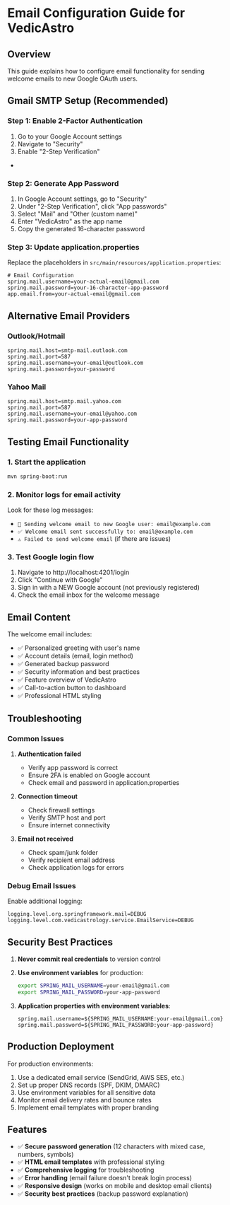 # Email Configuration Guide for VedicAstro

## Overview
This guide explains how to configure email functionality for sending welcome emails to new Google OAuth users.

## Gmail SMTP Setup (Recommended)

### Step 1: Enable 2-Factor Authentication
1. Go to your Google Account settings
2. Navigate to "Security" 
3. Enable "2-Step Verification"
+
### Step 2: Generate App Password
1. In Google Account settings, go to "Security"
2. Under "2-Step Verification", click "App passwords"
3. Select "Mail" and "Other (custom name)"
4. Enter "VedicAstro" as the app name
5. Copy the generated 16-character password

### Step 3: Update application.properties
Replace the placeholders in `src/main/resources/application.properties`:

```properties
# Email Configuration
spring.mail.username=your-actual-email@gmail.com
spring.mail.password=your-16-character-app-password
app.email.from=your-actual-email@gmail.com
```

## Alternative Email Providers

### Outlook/Hotmail
```properties
spring.mail.host=smtp-mail.outlook.com
spring.mail.port=587
spring.mail.username=your-email@outlook.com
spring.mail.password=your-password
```

### Yahoo Mail
```properties
spring.mail.host=smtp.mail.yahoo.com
spring.mail.port=587
spring.mail.username=your-email@yahoo.com
spring.mail.password=your-app-password
```

## Testing Email Functionality

### 1. Start the application
```bash
mvn spring-boot:run
```

### 2. Monitor logs for email activity
Look for these log messages:
- `📧 Sending welcome email to new Google user: email@example.com`
- `✅ Welcome email sent successfully to: email@example.com`
- `⚠️ Failed to send welcome email` (if there are issues)

### 3. Test Google login flow
1. Navigate to http://localhost:4201/login
2. Click "Continue with Google"
3. Sign in with a NEW Google account (not previously registered)
4. Check the email inbox for the welcome message

## Email Content

The welcome email includes:
- ✅ Personalized greeting with user's name
- ✅ Account details (email, login method)
- ✅ Generated backup password
- ✅ Security information and best practices
- ✅ Feature overview of VedicAstro
- ✅ Call-to-action button to dashboard
- ✅ Professional HTML styling

## Troubleshooting

### Common Issues

1. **Authentication failed**
   - Verify app password is correct
   - Ensure 2FA is enabled on Google account
   - Check email and password in application.properties

2. **Connection timeout**
   - Check firewall settings
   - Verify SMTP host and port
   - Ensure internet connectivity

3. **Email not received**
   - Check spam/junk folder
   - Verify recipient email address
   - Check application logs for errors

### Debug Email Issues

Enable additional logging:
```properties
logging.level.org.springframework.mail=DEBUG
logging.level.com.vedicastrology.service.EmailService=DEBUG
```

## Security Best Practices

1. **Never commit real credentials** to version control
2. **Use environment variables** for production:
   ```bash
   export SPRING_MAIL_USERNAME=your-email@gmail.com
   export SPRING_MAIL_PASSWORD=your-app-password
   ```

3. **Application properties with environment variables**:
   ```properties
   spring.mail.username=${SPRING_MAIL_USERNAME:your-email@gmail.com}
   spring.mail.password=${SPRING_MAIL_PASSWORD:your-app-password}
   ```

## Production Deployment

For production environments:
1. Use a dedicated email service (SendGrid, AWS SES, etc.)
2. Set up proper DNS records (SPF, DKIM, DMARC)
3. Use environment variables for all sensitive data
4. Monitor email delivery rates and bounce rates
5. Implement email templates with proper branding

## Features

- ✅ **Secure password generation** (12 characters with mixed case, numbers, symbols)
- ✅ **HTML email templates** with professional styling
- ✅ **Comprehensive logging** for troubleshooting
- ✅ **Error handling** (email failure doesn't break login process)
- ✅ **Responsive design** (works on mobile and desktop email clients)
- ✅ **Security best practices** (backup password explanation)
